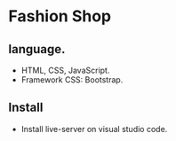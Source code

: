 # Fashion Shop

## language.

- HTML, CSS, JavaScript.
- Framework CSS: Bootstrap.

## Install

- Install live-server on visual studio code.
